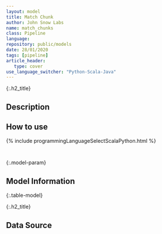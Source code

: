 ```yaml
---
layout: model
title: Match Chunk
author: John Snow Labs
name: match_chunks
class: Pipeline
language: 
repository: public/models
date: 28/01/2020
tags: [pipeline]
article_header:
   type: cover
use_language_switcher: "Python-Scala-Java"
---
```


{:.h2_title}
## Description 






## How to use 
<div class="tabs-box" markdown="1">

{% include programmingLanguageSelectScalaPython.html %}

```python

```

```scala

```
</div>



{:.model-param}
## Model Information
{:.table-model}





{:.h2_title}
## Data Source


